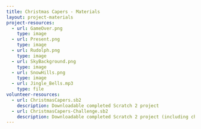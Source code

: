 ```yaml
---
title: Christmas Capers - Materials
layout: project-materials
project-resources:
  - url: GameOver.png
    type: image
  - url: Present.png
    type: image
  - url: Rudolph.png
    type: image
  - url: SkyBackground.png
    type: image
  - url: SnowHills.png
    type: image
  - url: Jingle_Bells.mp3
    type: file
volunteer-resources:
  - url: ChristmasCapers.sb2
    description: Downloadable completed Scratch 2 project
  - url: ChristmasCapers-Challenge.sb2
    description: Downloadable completed Scratch 2 project (including challenges)
---
```

